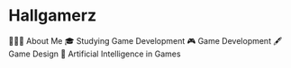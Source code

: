 # Hallgamerz
👨🏻‍💻  About Me  🎓 Studying Game Development 🎮 Game Development 🖋️ Game Design 👾 Artificial Intelligence in Games
